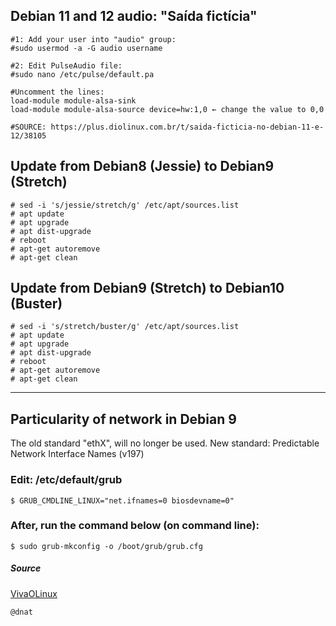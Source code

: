 ## Debian 11 and 12 audio: "Saída fictícia"

```
#1: Add your user into "audio" group:
#sudo usermod -a -G audio username

#2: Edit PulseAudio file:
#sudo nano /etc/pulse/default.pa

#Uncomment the lines:
load-module module-alsa-sink
load-module module-alsa-source device=hw:1,0 ← change the value to 0,0

#SOURCE: https://plus.diolinux.com.br/t/saida-ficticia-no-debian-11-e-12/38105
```

## Update from Debian8 (Jessie) to Debian9 (Stretch)

```
# sed -i 's/jessie/stretch/g' /etc/apt/sources.list
# apt update
# apt upgrade
# apt dist-upgrade
# reboot
# apt-get autoremove
# apt-get clean
```

## Update from Debian9 (Stretch) to Debian10 (Buster)

```
# sed -i 's/stretch/buster/g' /etc/apt/sources.list
# apt update
# apt upgrade
# apt dist-upgrade
# reboot
# apt-get autoremove
# apt-get clean
```
---

## Particularity of network in Debian 9

The old standard "ethX", will no longer be used.
New standard: Predictable Network Interface Names (v197)

### Edit: /etc/default/grub
`$ GRUB_CMDLINE_LINUX="net.ifnames=0 biosdevname=0"`

### After, run the command below (on command line):
`$ sudo grub-mkconfig -o /boot/grub/grub.cfg`

##### Source
[VivaOLinux](https://www.vivaolinux.com.br/dica/Como-mudar-o-nome-da-interface-de-rede-padrao-do-Ubuntu)

```
@dnat
```


